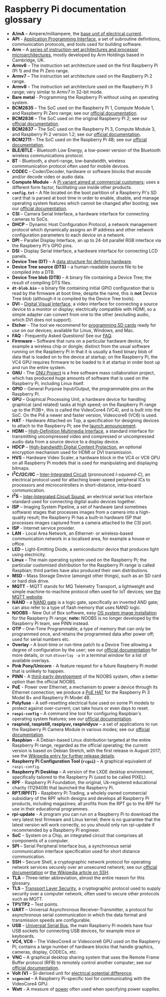 # Raspberry Pi documentation glossary

- **A/mA** – Ampere/milliampere, the [base unit of electrical current](https://en.wikipedia.org/wiki/Ampere).
- **API** - [Application Programming Interface](https://en.wikipedia.org/wiki/Application_programming_interface), a set of subroutine definitions, communication protocols, and tools used for building software.
- **Arm** – A [series of instruction-set architectures and processor microarchitectures](https://en.wikipedia.org/wiki/Arm_architecture), mostly developed by Arm Holdings based in Cambridge, UK.
- **Armv6** – The instruction set architecture used on the first Raspberry Pi (Pi 1) and the Pi Zero range.
- **Armv7** – The instruction set architecture used on the Raspberry Pi 2 range.
- **Armv8** – The instruction set architecture used on the Raspberry Pi 3 range; very similar to Armv7 in 32-bit mode.
- **Bare metal** - Programming the Raspberry Pi without using an operating system. 
- **BCM2835** – The SoC used on the Raspberry Pi 1, Compute Module 1, and Raspberry Pi Zero range; see our [official documentation](https://www.raspberrypi.org/documentation/hardware/raspberrypi/bcm2835/README.md).
- **BCM2836** – The SoC used on the original Raspberry Pi 2; see our [official documentation](https://www.raspberrypi.org/documentation/hardware/raspberrypi/bcm2836/README.md).
- **BCM2837** – The SoC used on the Raspberry Pi 3, Compute Module 3, and Raspberry Pi 2 version 1.2; see our [official documentation](https://www.raspberrypi.org/documentation/hardware/raspberrypi/bcm2837/README.md).
- **BCM2711** – The SoC used on the Raspberry Pi 4B; see our [official documentation](https://www.raspberrypi.org/documentation/hardware/raspberrypi/bcm2711/README.md).
- **BLE/BTLE** - Bluetooth Low Energy, a low-power version of the Bluetooth wireless communications protocol.
- **BT** - Bluetooth, a short-range, low-bandwidth, wireless commmunication protocol often used for mobile devices.
- **CODEC** – Coder/Decoder, hardware or software blocks that encode and/or decode video or audio data.
- **Compute Module** - A [Pi variant aimed at commercial customers](https://www.raspberrypi.org/documentation/hardware/computemodule/README.md); uses a different form factor, facilitating use inside other products.
- **`config.txt`** – A file located on the boot partition of a Raspberry Pi's SD card that is parsed at boot time in order to enable, disable, and manage operating system features which cannot be changed after booting; see our [official documentation](https://www.raspberrypi.org/documentation/configuration/config-txt/README.md).
- **CSI** – Camera Serial Interface, a hardware interface for connecting cameras to SoCs.
- **DHCP** – Dynamic Host Configuration Protocol, a network management protocol which dynamically assigns an IP address and other network configuration parameters to each device on a network.
- **DPI** – Parallel Display Interface, an up to 24-bit parallel RGB interface via the Raspberry Pi's GPIO pins.
- **DSI** – Display Serial Interface, a hardware interface for connecting LCD panels.
- **Device Tree (DT)** – A [data structure for defining hardware](https://en.wikipedia.org/wiki/Device_tree).
- **Device Tree source (DTS)** – a human-readable source file to be compiled into a DTB.
- **Device Tree blob (DTB)** – A binary file containing a Device Tree; the result of compiling DTS files.
- **`dt-blob.bin`** – a binary file containing initial GPIO configuration that is read by the firmware at boot time; despite the name, this is __not__ Device Tree blob (although it is compiled by the Device Tree tools).
- **DVI** – [Digital Visual Interface](https://en.wikipedia.org/wiki/Digital_Visual_Interface), a video interface for connecting a source device to a monitor or display; electrically compatible with HDMI, so a simple adapter can convert from one to the other (excluding audio, which DVI does not support).
- **Etcher** - The tool we recommend for [programming SD cards](https://www.raspberrypi.org/documentation/installation/installing-images/README.md) ready for use on our devices; available for Linux, Windows, and Mac.
- **FAQ** - Frequently Asked Questions! See our [FAQ](https://www.raspberrypi.org/documentation/faqs/).
- **Firmware** – Software that runs on a particular hardware device, for example a wireless chip or dongle; distinct from the usual software running on the Raspberry Pi in that it is usually a fixed binary blob of data that is loaded on to the device at startup; on the Raspberry Pi, the VC4 GPU requires firmware to be loaded to it at startup in order boot up and run the entire system.
- **GNU** - The [GNU Project](https://en.wikipedia.org/wiki/GNU_Project) is a free software mass collaboration project, which has produced huge amounts of software that is used on the Raspberry Pi, including Linux itself.
- **GPIO** – General Purpose Input/Output, the programmable pins on the Raspberry Pi.
- **GPU** – Graphical Processing Unit, a hardware device for handling graphical (and related) tasks at high speed; on the Raspberry Pi range up to the Pi3B+, this is called the VideoCore4 (VC4), and is built into the SoC. On the Pi4 a newer and faster version, Videocore6 (VC6) is used.
- **HAT** - Hardware Attached on Top, a specification for designing devices to attach to the Raspberry Pi; see the [launch announcement](https://www.raspberrypi.org/blog/introducing-raspberry-pi-hats/).
- **HDMI** – [High-Definition Multimedia Interface](https://en.wikipedia.org/wiki/HDMI), a standard interface for transmitting uncompressed video and compressed or uncompressed audio data from a source device to a display device.
- **HDCP** – [High-bandwidth Digital Content Protection](https://en.wikipedia.org/wiki/High-bandwidth_Digital_Content_Protection), an optional encryption mechanism used for HDMI or DVI transmission.
- **HVS** – Hardware Video Scaler, a hardware block in the VC4 or VC6 GPU on all Raspberry Pi models that is used for manipulating and displaying bitmaps.
- **I<sup>2</sup>C/I2C/IIC** – [Inter-Integrated Circuit](https://en.wikipedia.org/wiki/I%C2%B2C) (pronounced _I-squared-C_), an electrical protocol used for attaching lower-speed peripheral ICs to processors and microcontrollers in short-distance, intra-board communication.
- **I<sup>2</sup>S** – [Inter-Integrated Circuit Sound](https://en.wikipedia.org/wiki/I%C2%B2S), an electrical serial bus interface standard used for connecting digital audio devices together.
- **ISP** – Imaging System Pipeline, a set of hardware (and sometimes software) stages that processes images from a camera into a high-quality result; the Raspberry Pi has a built-in hardware ISP that processes images captured from a camera attached to the CSI port.
- **ISP** - Internet service provider.
- **LAN** - Local Area Network, an Ethernet- or wireless-based communication network in a localised area, for example a house or office. 
- **LED** – Light-Emitting Diode, a semiconductor device that produces light using electricity.
- **Linux** – The main operating system used on the Raspberry Pi; the particular customised distribution for the Raspberry Pi range is called Raspbian; third parties have also produced their own distributions.
- **MSD** – Mass Storage Device (amongst other things), such as an SD card or hard disk drive.
- **MQTT** - MQTT stands for MQ Telemetry Transport, a lightweight and simple machine-to-machine protocol often used for IoT devices; see [the MQTT website](http://mqtt.org/).
- **NAND** - a [NAND gate](https://en.wikipedia.org/wiki/NAND_gate) is a logic gate, specifically an inverted AND gate; can also refer to a type of flash memory that uses NAND logic.
- **NOOBS** - New Out of Box software, easy [OS system image installation](https://www.raspberrypi.org/documentation/installation/noobs.md) for the Raspberry Pi range; **note:** NOOBS is no longer developed by the Raspberry Pi team, see PINN instead.
- **OTP** – One-Time Programmable, a type of memory that can only be programmed once, and retains the programmed data after power off; used for serial numbers etc.
- **Overlay** – A boot-time or run-time patch to a Device Tree allowing a degree of configuration by the user; see our [official documentation](https://www.raspberrypi.org/documentation/configuration/device-tree.md) for more details, or run `dtoverlay -a` in a terminal window for a list of available overlays.
- **Pink Pony/Unicorn** - A feature request for a future Raspberry Pi model that is unlikely to happen.
- **PINN** - A [third-party development](https://github.com/procount/pinn) of the NOOBS system, often a better option than the official NOOBS.
- **PoE** - Power over Ethernet, a mechanism to power a device through its Ethernet connection; we produce a [PoE HAT](https://www.raspberrypi.org/products/poe-hat) for the Raspberry Pi 3 Model B+ and Raspberry Pi Model 4B.
- **Polyfuse** - A self-resetting electrical fuse used on some Pi models to protect against over-current; can take hours or even days to reset.
- **`raspi-config`** – A command line tool for configuring Raspbian's operating system features; see our [official documentation](https://www.raspberrypi.org/documentation/configuration/raspi-config.md).
- **raspivid, raspistill, raspiyuv, raspividyuv** – a set of applications to run the Raspberry Pi Camera Module in various modes; see our [official documentation](https://www.raspberrypi.org/documentation/raspbian/applications/camera.md).
- **Raspbian** - A Debian-based Linux distribution targeted at the entire Raspberry Pi range, regarded as the official operating; the current version is based on Debian Stretch, with the first release in August 2017; see the [Wikipedia entry for further release details](https://en.wikipedia.org/wiki/Raspbian). 
- **Raspberry Pi Configuration Tool (`rcgui`)** – A graphical equivalent of `raspi-config`.
- **Raspberry Pi Desktop** – A version of the LXDE desktop environment, specifically tailored to the Raspberry Pi (used to be called PIXEL).
- **RPF** - Raspberry Pi Foundation, the original, Uk-registered educational charity (1129409) that launched the Raspberry Pi.
- **RPT/RPF(T)** - Raspberry Pi Trading, a wholely owned commercial subsidiary of the RPF which designs and develops all Raspberry Pi products, including magazines; all profits from the RPT go to the RPF for use in their educational programmes.
- **rpi-update** - A program you can run on a Raspberry Pi to download the very latest test firmware and Linux kernel; there is no guarantee that the latest version will work correctly, so you should only run rpi-update if recommended by a Raspberry Pi engineer.
- **SoC** – System on a Chip, an integrated circuit that comprises all components of a computer.
- **SPI** – Serial Peripheral Interface bus, a synchronous serial communication interface specification used for short distance communication.
- **SSH** – Secure Shell, a cryptographic network protocol for operating network services securely over an unsecured network; see our [official documentation](https://www.raspberrypi.org/documentation/remote-access/ssh/README.md) or [the Wikipedia article on SSH](https://en.wikipedia.org/wiki/Secure_Shell).
- **TLA** – Three-letter abbreviation, almost the entire reason for this glossary.
- **TLS** – [Transport Layer Security](https://en.wikipedia.org/wiki/Transport_Layer_Security), a cryptographic protocol used to supply security over a computer network, often used to secure other protocols such as MQTT.
- **TP1/TP2** – Test points.
- **UART** – Universal Asynchronous Receiver-Transmitter, a protocol for asynchronous serial communication in which the data format and transmission speeds are configurable.
- **USB** – [Universial Serial Bus](https://en.wikipedia.org/wiki/USB), the main Raspberry Pi models have four USB sockets for connecting USB devices, for example mice or keyboards.
- **VC4, VC6** – The VideoCore4 or Videocore6 GPU used on the Raspberry Pi; contains a large number of hardware blocks that handle graphics, cameras, display, CODECs, etc.
- **VNC** – A graphical desktop sharing system that uses the Remote Frame Buffer protocol (RFB) to remotely control another computer; see our [official documentation](https://www.raspberrypi.org/documentation/remote-access/vnc/README.md).
- **Volt (V)** – SI-derived unit for [electrical potential difference](https://en.wikipedia.org/wiki/Volt).
- **`vcgencmd`** – A Raspberry Pi–specific tool for communicating with the VideoCore4 GPU.
- **Watt** - A measure of [power](https://en.wikipedia.org/wiki/Watt) often used when specifying power supplies. 
